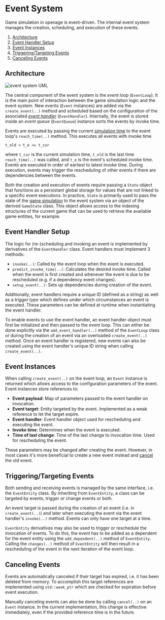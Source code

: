 # Event System

Game simulation in openage is event-driven. The internal event system
manages the creation, scheduling, and execution of these events.

1. [Architecture](#architecture)
2. [Event Handler Setup](#event-handler-setup)
3. [Event Instances](#event-instances)
4. [Triggering/Targeting Events](#triggeringtargeting-events)
5. [Canceling Events](#canceling-events)


## Architecture

![event system UML](ASDF)

The central component of the event system is the *event loop* (`EventLoop`). It is
the main point of interaction between the game simulation logic and the event system.
New events (`Event` instances) are added via the `create_event(..)` method and scheduled based on the
configuration of the associated *[event handler](#event-handler-setup)* (`EventHandler`).
Internally, the event is stored inside an *event queue* (`EventQueue`) instance
sorts the events by invoke time.

Events are executed by passing the current [simulation time](/doc/code/time.md) to the
event loop's `reach_time(..)` method. This executes all events with invoke time

```
t_old < t_e <= t_cur
```

where `t_cur` is the current simulation time, `t_old` is the last time `reach_time(..)` was
called, and `t_e` is the event's scheduled invoke time. Events are executed in order of
earliest to latest invoke time. During execution, events may trigger the rescheduling of
other events if there are dependencies between the events.

Both the creation and execution of events require passing a `State` object that functions
as a persistant global storage for values that are not linked to a specific event executions.
In practice, `State` is primarily used to pass the state of the [game simulation](/doc/code/game_simulation/README.md)
to the event system via an object of the derived `GameState` class. This object allows
access to the indexing structures of the current game that can be used to retrieve
the available game entities, for example.


## Event Handler Setup

The logic for (re-)scheduling and invoking an event is implemented by derivatives of the
`EventHandler` class. Event handlers must implement 3 methods:

* `invoke(..)`: Called by the event loop when the event is executed.
* `predict_invoke_time(..)`: Calculates the desired invoke time. Called when the event is first created and whenever
                           the event is due to be rescheduled (e.g. if a dependency event changes).
* `setup_event(..)`: Sets up dependencies during creation of the event.

Additionally, event handlers require a unique ID (defined as a string) as well as
a *trigger type* which defines under which circumstances an event is executed.
These parameters can be defined at runtime when instantiating the event handler.

To enable events to use the event handler, an event handler object must first
be initialized and then passed to the event loop. This can either be done explicitly via
the `add_event_handler(..)` method of the `EventLoop` class or during the
creation of an event via an overloaded `create_event(..)` method. Once an event
handler is registered, new events can also be created using the event handler's
unique ID string when calling `create_event(..)`.


## Event Instances

When calling `create_event(..)` on the event loop, an `Event` instance is returned which
allows access to the configuration parameters of the event. Event instances store
references to:

* **Event payload**: Map of parameters passed to the event handler on invocation.
* **Event target**: Entity targeted by the event. Implemented as a weak reference to let the target expire.
* **Event handler**: Event handler object used for rescheduling and executing the event.
* **Invoke time**: Determines when the event is executed.
* **Time of last change**: Time of the last change to invocation time. Used for rescheduling the event.

These parameters may be changed after creating the event. However, in most cases it's
more beneficial to create a new event instead and [cancel](#canceling-events) the old
event.

## Triggering/Targeting Events

Both sending and receiving events is managed by the same interface, i.e. the `EventEntity`
class. By inheriting from `EventEntity`, a class can be targeted by events, trigger
or change events or both.

An event target is passed during the creation of an event (i.e. in `create_event(..)`)
and later when executing the event via the event handler's `invoke(..)` method. Events
can only have one target at a time.

`EventEntity` derivatives may also be used to trigger or reschedule the invocation of events. To do this,
the event has to be added as a dependent for the event entity using the `add_dependent(..)`
method of `EventEntity`. Calling the `changes(..)` method of `EventEntity` will then result
in a rescheduling of the event in the next iteration of the event loop.


## Canceling Events

Events are automatically canceled if their target has expired, i.e. it has been deleted
from memory. To accomplish this target references are implemented using `std::weak_ptr`
which are checked for expiration before event execution.

Manually canceling events can also be done by calling `cancel(..)` on an `Event` instance.
In the current implementation, this change is effective immediately, even if the provided
reference time is in the future.
